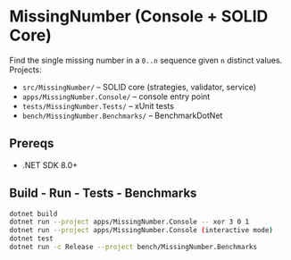 # MissingNumber (Console + SOLID Core)

Find the single missing number in a `0..n` sequence given `n` distinct values.  
Projects:
- `src/MissingNumber/` – SOLID core (strategies, validator, service)
- `apps/MissingNumber.Console/` – console entry point
- `tests/MissingNumber.Tests/` – xUnit tests
- `bench/MissingNumber.Benchmarks/` – BenchmarkDotNet

## Prereqs
- .NET SDK 8.0+

## Build - Run - Tests - Benchmarks
```bash
dotnet build
dotnet run --project apps/MissingNumber.Console -- xor 3 0 1
dotnet run --project apps/MissingNumber.Console (interactive mode)
dotnet test
dotnet run -c Release --project bench/MissingNumber.Benchmarks
